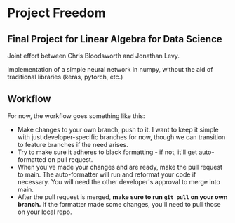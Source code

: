 # Project Freedom
## Final Project for Linear Algebra for Data Science

Joint effort between Chris Bloodsworth and Jonathan Levy.

Implementation of a simple neural network in numpy, without the aid of traditional libraries (keras, pytorch, etc.)

## Workflow

For now, the workflow goes something like this:

- Make changes to your own branch, push to it. I want to keep it simple with
    just developer-specific branches for now, though we can transition to
    feature branches if the need arises.
- Try to make sure it adheres to black formatting - if not, it'll get 
    auto-formatted on pull request.
- When you've made your changes and are ready, make the pull request to main. 
    The auto-formatter will run and reformat your code if necessary. You will
    need the other developer's approval to merge into main.
- After the pull request is merged, **make sure to run `git pull` on your
    own branch.** If the formatter made some changes, you'll need to pull
    those on your local repo.
